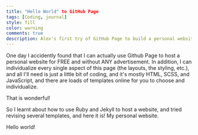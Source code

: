 ```yaml
---
title: "Hello World" to GitHub Page
tags: [Coding, journal]
style: fill
color: warning
comments: true
description: Alex's first try of GitHub Page to build a personal website.
---
```


One day I accidently found that I can actually use Github Page to host a personal website for FREE and without ANY advertisement. In addition, I can individualize every single aspect of this page (the layouts, the styling, etc.), and all I'll need is just a little bit of coding, and it's mostly HTML, SCSS, and JavaScript, and there are loads of templates online for you to choose and individualize.

That is wonderful!

So I learnt about how to use Ruby and Jekyll to host a website, and tried revising several templates, and here it is! My personal website.

Hello world!